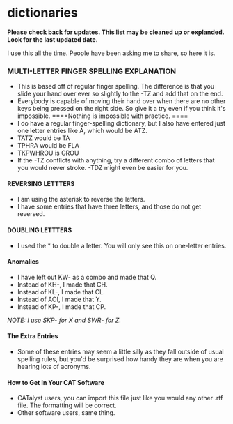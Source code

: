 # dictionaries

**Please check back for updates.  This list may be cleaned up or explanded.  Look for the last updated date.**

I use this all the time. People have been asking me to share, so here it is. 

### MULTI-LETTER FINGER SPELLING EXPLANATION  

- This is based off of regular finger spelling.  The difference is that you slide your hand over ever so slightly to the -TZ and add that on the end. 
- Everybody is capable of moving their hand over when there are no other keys being pressed on the right side.  So give it a try even if you think it's impossible. ====Nothing is impossible with practice. ====
- I do have a regular finger-spelling dictionary, but I also have entered just one letter entries like A, which would be ATZ. 
- TATZ would be TA 
- TPHRA would be FLA 
- TKPWHROU is GROU 
- If the -TZ conflicts with anything, try a different combo of letters that you would never stroke. -TDZ might even be easier for you. 

#### REVERSING LETTTERS 
- I am using the asterisk to reverse the letters. 
- I have some entries that have three letters, and those do not get reversed. 

#### DOUBLING LETTTERS 
- I used the * to double a letter.  You will only see this on one-letter entries.

#### Anomalies 
- I have left out KW- as a combo and made that Q.  
- Instead of KH-, I made that CH. 
- Instead of KL-, I made that CL.
- Instead of AOI, I made that Y.
- Instead of KP-, I made that CP.
 
*NOTE:  I use SKP- for X and SWR- for Z.*  


#### The Extra Entries 
-  Some of these entries may seem a little silly as they fall outside of usual spelling rules, but you'd be surprised how handy they are when you are hearing lots of acronyms. 

#### How to Get In Your CAT Software 
- CATalyst users, you can import this file just like you would any other .rtf file.  The formatting will be correct.
- Other software users, same thing.
